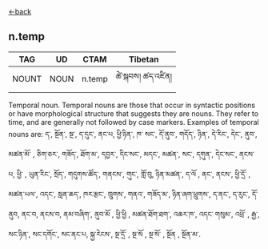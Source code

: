 [<-back](en/pos/postag_features/postag_features.md)

## n.temp</br>

|   TAG    | UD | CTAM | Tibetan |
| -------- | ------- | ---- | ---- |
| NOUNT | NOUN  | n.temp | ཚེ་སྐབས། ཚད་འཛིན།


Temporal noun. Temporal nouns are those that occur in syntactic positions or have
morphological structure that suggests they are nouns. They refer to time, and are generally
not followed by case markers. Examples of temporal nouns are: ད་, སྔོན་, སྔ་, ད་དུང་, ནང་པ, ཕྱི་ཉིན་, ཁ་
སང་, དོ་ནུབ་, གདོད་, ཉིན་, དེ་རིང་, དེང་, ནུབ་, མཚན་མོ་ , ཅིག་ཅར་, གཟོད་, ཐོག་མ་, དབྱར་, དིང་སང་, མདང་, མཚན་, སང་, དགུན་, དེང་སང་,
ནངས་པ, ཕྱི་ , ཡུན་རིང་, སྲོད་, གདུགས་ཚོད་, གནངས་, གུང་, གློ་བུ, ཉིན་མཚན་, ད་ལོ , ནང་, ནངས་, ཕྱི་དྲོ་ , མཚན་ཡལ་, འདང་, སླན་ཆད་, ཁར་རྩང་,
ཁྲུགས་, གནའ་, གཟོད་མ་, ཉིན་ཞག་ཕྲུགས་, ད་ནང་, ད་རུང་, དོ་ནུབ, ནང་བ, ནངས་བ, ནམ་བཞིག་, ནུབ་མོ , ཕྱི་ཕྱི , མཚན་ཐོག་ཐག་, འཆར་ཁ་, འདང་
གསུམ་, འཕྲོ་ , རྒྱ་, སང་ཉིན་, སང་དགོང་, སང་ནང་པ, སྐྱ་རེངས་, སྔ་དྲོ་ , སྔ་སོ , སྔ་སོ་ , སྔོན , སྔོན་མ་.